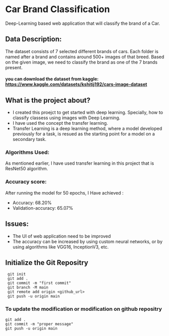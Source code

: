 # Car Brand Classification
   Deep-Learning based web application that will classify the brand of a Car.

## Data Description:
   The dataset consists of 7 selected different brands of cars. Each folder is named after a brand and contains around 500+ images of that breed. Based on the given image, we need to classify the brand as one of the 7 brands present.

#### you can download the dataset from kaggle: https://www.kaggle.com/datasets/kshitij192/cars-image-dataset

## What is the project about?
-  I created this proejct to get started with deep learning. Specially, how to classify classess using images with Deep Learning.
-  I have used the concept the transfer learning. 
-  Transfer Learning is a deep learning method, where a model developed previously for a task, is resued  as the starting point for a model on a secondary task.

### Algorithms Used:
   As mentioned earlier, I have used transfer learning in this project that is ResNet50 algorithm.

### Accuracy score:
After running the model for 50 epochs, I Have achieved :
-   Accuracy: 68.20%
-   Validation-accuracy: 65.07%   

## Issues:
-  The UI of web application need to be improved 
-  The accuracy can be increased by using custom neural networks, or by using algorithms like VGG16, InceptionV3, etc.

## Initialize the Git Repositry
     git init
     git add .
     git commit -m "first commit"
     git branch -M main
     git remote add origin <github_url>
     git push -u origin main 

### To update the modification or modification on github repositry
    git add .
    git commit -m "proper message"
    git push -u origin main   

     


 

